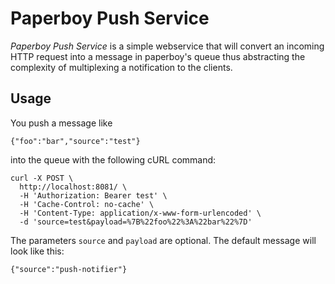 # Paperboy Push Service

_Paperboy Push Service_ is a simple webservice that will convert an incoming HTTP request into a message in paperboy's queue thus abstracting the complexity of multiplexing a notification to the clients.

## Usage

You push a message like

```
{"foo":"bar","source":"test"}
```

into the queue with the following cURL command:

```
curl -X POST \
  http://localhost:8081/ \
  -H 'Authorization: Bearer test' \
  -H 'Cache-Control: no-cache' \
  -H 'Content-Type: application/x-www-form-urlencoded' \
  -d 'source=test&payload=%7B%22foo%22%3A%22bar%22%7D'
```

The parameters `source` and `payload` are optional. The default message will look like this:

```
{"source":"push-notifier"}
```
